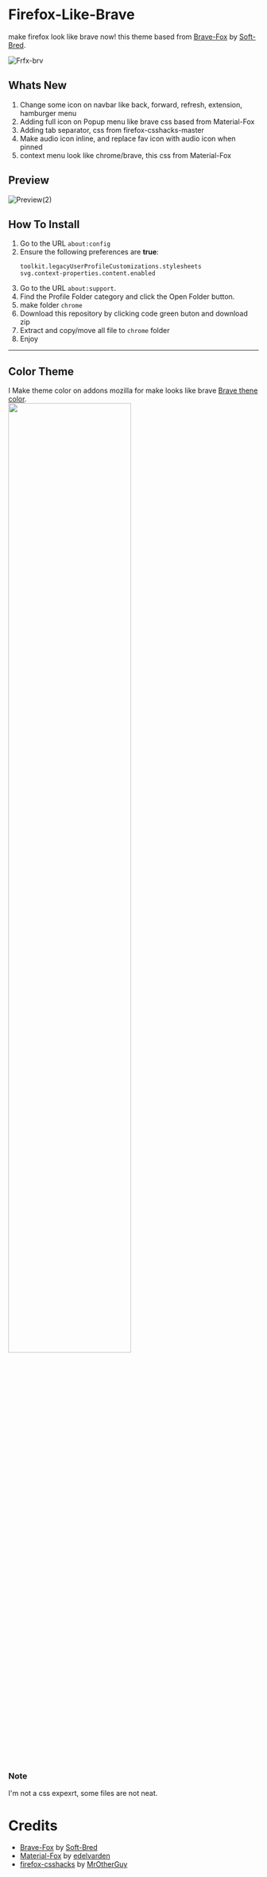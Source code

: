# Firefox-Like-Brave
make firefox look like brave now!
this theme based from [Brave-Fox](https://github.com/Soft-Bred/Brave-Fox/) by [Soft-Bred](https://github.com/Soft-Bred/).

![Frfx-brv](https://github.com/user-attachments/assets/06d32382-9252-47e8-9060-890c4c449231)

## Whats New
1. Change some icon on navbar like back, forward, refresh, extension, hamburger menu
2. Adding full icon on Popup menu like brave css based from Material-Fox
3. Adding tab separator, css from firefox-csshacks-master
4. Make audio icon inline, and replace fav icon with audio icon when pinned
5. context menu look like chrome/brave, this css from Material-Fox

## Preview
![Preview(2)](https://github.com/user-attachments/assets/7f5eefd8-4913-4a52-a66d-e234e8cc69d0)

   
## How To Install
1. Go to the URL `about:config`
2. Ensure the following preferences are **true**:
    ```
    toolkit.legacyUserProfileCustomizations.stylesheets
    svg.context-properties.content.enabled
    ```
4. Go to the URL `about:support`.
5. Find the Profile Folder category and click the Open Folder button.
6. make folder `chrome`
7. Download this repository by clicking code green buton and download zip
8. Extract and copy/move all file to `chrome` folder
9. Enjoy
---
## Color Theme
I Make theme color on addons mozilla for make looks like brave
[Brave thene color](https://addons.mozilla.org/en-US/firefox/user/18534883/). <br>
<img src="https://github.com/user-attachments/assets/5a229aa8-27ed-4551-95fd-a7e5fc924f22" width=70% height=70%>

### Note
I'm not a css expexrt, some files are not neat. 

# Credits
- [Brave-Fox](https://github.com/Soft-Bred/Brave-Fox/) by [Soft-Bred](https://github.com/Soft-Bred/)
- [Material-Fox](https://github.com/edelvarden/material-fox-updated) by [edelvarden](https://github.com/edelvarden)
- [firefox-csshacks](https://github.com/MrOtherGuy/firefox-csshacks) by [MrOtherGuy](https://github.com/MrOtherGuy/)

